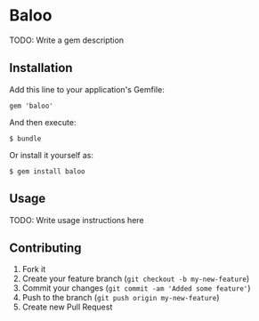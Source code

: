 # Baloo

TODO: Write a gem description

## Installation

Add this line to your application's Gemfile:

    gem 'baloo'

And then execute:

    $ bundle

Or install it yourself as:

    $ gem install baloo

## Usage

TODO: Write usage instructions here

## Contributing

1. Fork it
2. Create your feature branch (`git checkout -b my-new-feature`)
3. Commit your changes (`git commit -am 'Added some feature'`)
4. Push to the branch (`git push origin my-new-feature`)
5. Create new Pull Request
